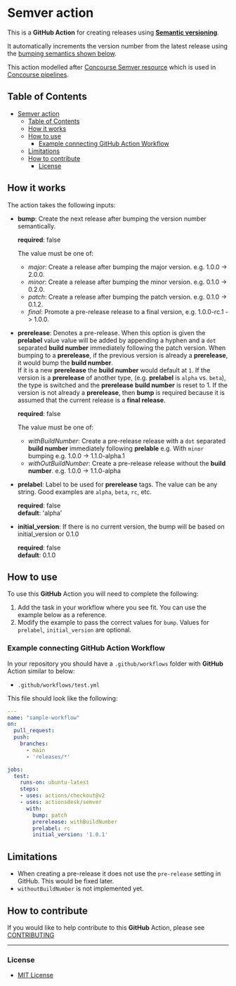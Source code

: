# Semver action

This is a **GitHub Action** for creating releases using [**Semantic versioning**](https://semver.org).

It automatically increments the version number from the latest release using the [bumping semantics shown below](#how-it-works).

This action modelled after [Concourse Semver resource](https://github.com/concourse/semver-resource) which is used in [Concourse pipelines](https://concourse-ci.org/).

## Table of Contents

- [Semver action](#semver-action)
  - [Table of Contents](#table-of-contents)
  - [How it works](#how-it-works)
  - [How to use](#how-to-use)
    - [Example connecting GitHub Action Workflow](#example-connecting-github-action-workflow)
  - [Limitations](#limitations)
  - [How to contribute](#how-to-contribute)
    - [License](#license)

## How it works

The action takes the following inputs:

- **bump**: Create the next release after bumping the version number semantically.
  
  **required**: false  

  The value must be one of:
  - *major*: Create a release after bumping the major version. e.g. 1.0.0 -> 2.0.0.
  - *minor*: Create a release after bumping the minor version. e.g. 0.1.0 -> 0.2.0.
  - *patch*: Create a release after bumping the patch version. e.g. 0.1.0 -> 0.1.2.
  - *final*: Promote a pre-release release to a final version, e.g. 1.0.0-rc.1 -> 1.0.0.
  
- **prerelease**: Denotes a pre-release. When this option is given the **prelabel** value value will be added by appending a hyphen and a `dot` separated **build number** immediately following the patch version. When bumping to a **prerelease**, if the previous version is already a **prerelease**, it would bump the **build number**.  
If it is a new **prerelease** the **build number** would default at `1`. If the version is a **prerelease** of another type, (e.g. **prelabel** is `alpha` vs. `beta`), the type is switched and the **prerelease** **build number** is reset to 1. If the version is not already a **prerelease**, then **bump** is required because it is assumed that the current release is a **final release**.
  
  **required**: false  

  The value must be one of:
  - *withBuildNumber*: Create a pre-release release with a `dot` separated **build number** immediately following **prelable** e.g. With `minor` bumping  e.g. 1.0.0 -> 1.1.0-alpha.1
  - *withOutBuildNumber*: Create a pre-release release without the **build number**. e.g. 1.0.0 -> 1.1.0-alpha

- **prelabel**: Label to be used for **prerelease** tags. The value can be any string. Good examples are `alpha`, `beta`, `rc`, etc.
  
  ​**required**: false  
  **default**: 'alpha'

- **initial_version**: If there is no current version, the bump will be based on initial_version or 0.1.0
  
  **required**: false  
  **default**: 0.1.0

## How to use

To use this **GitHub** Action you will need to complete the following:

1. Add the task in your workflow where you see fit. You can use the example below as a reference.
1. Modify the example to pass the correct values for `bump`. Values for `prelabel`, `initial_version` are optional.

### Example connecting GitHub Action Workflow

In your repository you should have a `.github/workflows` folder with **GitHub** Action similar to below:

- `.github/workflows/test.yml`

This file should look like the following:

```yml
---
name: "sample-workflow"
on:
  pull_request:
  push:
    branches:
      - main
      - 'releases/*'

jobs:
  test:
    runs-on: ubuntu-latest
    steps:
    - uses: actions/checkout@v2
    - uses: actionsdesk/semver
      with:
        bump: patch
        prerelease: withBuildNumber
        prelabel: rc
        initial_version: '1.0.1'
```

## Limitations

- When creating a pre-release it does not use the `pre-release` setting in GitHub. This would be fixed later.
- `withoutBuildNumber` is not implemented yet.

## How to contribute

If you would like to help contribute to this **GitHub** Action, please see [CONTRIBUTING](https://github.com/actionsdesk/semver/blob/master/.github/CONTRIBUTING.md)

---

### License

- [MIT License](https://github.com/actionsdesk/workflow-dispatch/blob/master/LICENSE)
